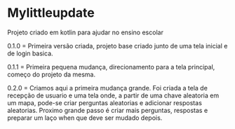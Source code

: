 # Mylittleupdate
Projeto criado em kotlin para ajudar no ensino escolar

0.1.0 = Primeira versão criada, projeto base criado junto de uma tela inicial e de login basica.

0.1.1 = Primeira pequena mudança, direcionamento para a tela principal, começo do projeto da mesma.

0.2.0 =  Criamos aqui a primeira mudança grande. Foi criada a tela de recepção de usuario e uma tela onde, a partir de uma chave aleatoria em um mapa, pode-se criar perguntas aleatorias e adicionar respostas aleatorias. Proximo grande passo é criar mais perguntas, respostas e preparar um laço when que deve ser mudado depois.
